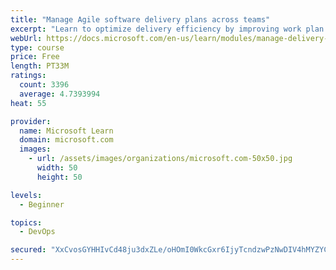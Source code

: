 ```yaml
---
title: "Manage Agile software delivery plans across teams"
excerpt: "Learn to optimize delivery efficiency by improving work plan visibility across teams."
webUrl: https://docs.microsoft.com/en-us/learn/modules/manage-delivery-plans/
type: course
price: Free
length: PT33M
ratings:
  count: 3396
  average: 4.7393994
heat: 55

provider:
  name: Microsoft Learn
  domain: microsoft.com
  images:
    - url: /assets/images/organizations/microsoft.com-50x50.jpg
      width: 50
      height: 50

levels:
  - Beginner

topics:
  - DevOps

secured: "XxCvosGYHHIvCd48ju3dxZLe/oHOmI0WkcGxr6IjyTcndzwPzNwDIV4hMYZYCM2gfzfWLq+RUu1/61SckGKIYAMUmFwRhnwndCxG5O76eZyIwJeDQTJe3bFzdbAz9Y0CHQevk9wpRfw1D/B6LlP2pHwyvK5CQi3nXAH4S/n/OpToIgBN4DfBhhJGHaEOyJI1Z5pc9iuZ17+xhaNoSV/18LXCiOXTkaXfCg9C1FUIskIypGBCVxKU60lQRQjIJyUrt3WU1yXRsLN2jJW9zAJPLhpYXXIficTqRUkpAmQcZ2grQTEdwqFJNS0jDmjGombLac1eGmJbuMjYH2iieTqp2KjxJezDaoIiE6hmnQjYMQY5ThhgLiS0Tf2JIT4R43JACLvrNZlx5K8xxrYh5nxJ2NL77JWI1Lwiu2NMnzK7LU8=;hHoQw5xtrEEiZQ8onx0Ryg=="
---
```


